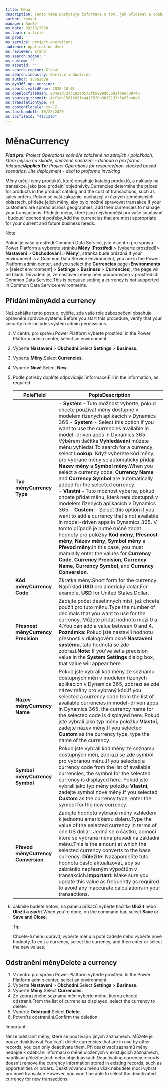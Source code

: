 ```yaml
---
title: Měna
description: Tento téma poskytuje informace o tom, jak přidávat a odebírat typy měn v Project Operations.
author: rumant
manager: AnnBe
ms.date: 09/18/2020
ms.topic: article
ms.prod: ''
ms.service: project-operations
audience: Application User
ms.reviewer: kfend
ms.search.scope: ''
ms.custom: ''
ms.assetid: ''
ms.search.region: Global
ms.search.industry: Service industries
ms.author: suvaidya
ms.dyn365.ops.version: ''
ms.search.validFrom: 2020-10-01
ms.openlocfilehash: 8d4e1d73dc183ed572fb5099d055d2fbe0c08746
ms.sourcegitcommit: 4cf1dc1561b92fca4175f0b3813133c5e63ce8e6
ms.translationtype: HT
ms.contentlocale: cs-CZ
ms.lasthandoff: 10/28/2020
ms.locfileid: "4121210"
---
```

# <a name="currency"></a><span data-ttu-id="e8dc7-103">Měna</span><span class="sxs-lookup"><span data-stu-id="e8dc7-103">Currency</span></span>

<span data-ttu-id="e8dc7-104">_**Platí pro:** Project Operations scénáře založené na zdrojích / položkách, které nejsou na skladě, omezené nasazení - dohoda o pro forma fakturaci_</span><span class="sxs-lookup"><span data-stu-id="e8dc7-104">_**Applies To:** Project Operations for resource/non-stocked based scenarios, Lite deployment - deal to proforma invoicing_</span></span>

<span data-ttu-id="e8dc7-105">Měny určují ceny produktů, které obsahuje katalog produktů, a náklady na transakce, jako jsou prodejní objednávky.</span><span class="sxs-lookup"><span data-stu-id="e8dc7-105">Currencies determine the prices for products in the product catalog and the cost of transactions, such as sales orders.</span></span> <span data-ttu-id="e8dc7-106">Pokud se vaši zákazníci nacházejí v různých zeměpisných oblastech, přidejte jejich měny, aby bylo možné spravovat transakce.</span><span class="sxs-lookup"><span data-stu-id="e8dc7-106">If your customers are spread across geographies, add their currencies to manage your transactions.</span></span> <span data-ttu-id="e8dc7-107">Přidejte měny, které jsou nejvhodnější pro vaše současné i budoucí obchodní potřeby.</span><span class="sxs-lookup"><span data-stu-id="e8dc7-107">Add the currencies that are most appropriate for your current and future business needs.</span></span>  

> [!NOTE]
> <span data-ttu-id="e8dc7-108">Pokud je vaše prostředí Common Data Service, jste v centru pro správu Power Platform a vyberete stránku **Měny** (**Prostředí** > [vyberte prostředí]> **Nastavení** > **Obchodování** > **Měny**), stránka bude prázdná.</span><span class="sxs-lookup"><span data-stu-id="e8dc7-108">If your environment is a Common Data Service environment, you are in the Power Platform admin center, and you select the **Currencies** page (**Environments** > [select environment] > **Settings** > **Business** > **Currencies**), the page will be blank.</span></span> <span data-ttu-id="e8dc7-109">Důvodem je, že nastavení měny není podporováno v prostředích Common Data Service.</span><span class="sxs-lookup"><span data-stu-id="e8dc7-109">This is because setting a currency is not supported in Common Data Service environments.</span></span>

## <a name="add-a-currency"></a><span data-ttu-id="e8dc7-110">Přidání měny</span><span class="sxs-lookup"><span data-stu-id="e8dc7-110">Add a currency</span></span>  
<span data-ttu-id="e8dc7-111">Než zahájíte tento postup, ověřte, zda vaše role zabezpečení obsahuje oprávnění správce systému.</span><span class="sxs-lookup"><span data-stu-id="e8dc7-111">Before you start this procedure, verify that your security role includes system admin permissions.</span></span> 

1. <span data-ttu-id="e8dc7-112">V centru pro správu Power Platform vyberte prostředí.</span><span class="sxs-lookup"><span data-stu-id="e8dc7-112">In the Power Platform admin center, select an environment.</span></span> 
2. <span data-ttu-id="e8dc7-113">Vyberte **Nastavení** > **Obchodní**.</span><span class="sxs-lookup"><span data-stu-id="e8dc7-113">Select **Settings** > **Business**.</span></span>
3. <span data-ttu-id="e8dc7-114">Vyberte **Měny**.</span><span class="sxs-lookup"><span data-stu-id="e8dc7-114">Select **Currencies**.</span></span>  
4. <span data-ttu-id="e8dc7-115">Vyberte **Nové**.</span><span class="sxs-lookup"><span data-stu-id="e8dc7-115">Select **New**.</span></span>  
5. <span data-ttu-id="e8dc7-116">Podle potřeby doplňte odpovídající informace.</span><span class="sxs-lookup"><span data-stu-id="e8dc7-116">Fill in the information, as required.</span></span>  


   |          <span data-ttu-id="e8dc7-117">Pole</span><span class="sxs-lookup"><span data-stu-id="e8dc7-117">Field</span></span>          |                                                                                                                                                                                                                                                                                                                                                                            <span data-ttu-id="e8dc7-118">Popis</span><span class="sxs-lookup"><span data-stu-id="e8dc7-118">Description</span></span>                                                                                                                                                                                                                                                                                                                                                                            |
   |-------------------------|-------------------------------------------------------------------------------------------------------------------------------------------------------------------------------------------------------------------------------------------------------------------------------------------------------------------------------------------------------------------------------------------------------------------------------------------------------------------------------------------------------------------------------------------------------------------------------------------------------------------------------------------------------------------------------------------------------------------------------------------------------------------|
   |    <span data-ttu-id="e8dc7-119">**Typ měny**</span><span class="sxs-lookup"><span data-stu-id="e8dc7-119">**Currency Type**</span></span>    | <span data-ttu-id="e8dc7-120">- **Systém** – Tuto možnost vyberte, pokud chcete používat měny dostupné v modelem řízených aplikacích v Dynamics 365.</span><span class="sxs-lookup"><span data-stu-id="e8dc7-120">- **System** - Select this option if you want to use the currencies available in model-driven apps in Dynamics 365.</span></span> <span data-ttu-id="e8dc7-121">Výběrem tlačítka **Vyhledávání** můžete měnu vyhledat.</span><span class="sxs-lookup"><span data-stu-id="e8dc7-121">To search for a currency,  select **Lookup**.</span></span> <span data-ttu-id="e8dc7-122">Když vyberete kód měny, pro vybrané měny se automaticky přidají **Název měny** a **Symbol měny**.</span><span class="sxs-lookup"><span data-stu-id="e8dc7-122">When you select a currency code, **Currency Name** and **Currency Symbol** are automatically added for the selected currency.</span></span><br /><span data-ttu-id="e8dc7-123">- **Vlastní** – Tuto možnost vyberte, pokud chcete přidat měnu, která není dostupná v modelem řízených aplikacích v Dynamics 365.</span><span class="sxs-lookup"><span data-stu-id="e8dc7-123">- **Custom** - Select this option if you want to add a currency that's not available in model-driven apps in Dynamics 365.</span></span> <span data-ttu-id="e8dc7-124">V tomto případě je nutné ručně zadat hodnoty pro položky **Kód měny**, **Přesnost měny**, **Název měny**, **Symbol měny** a **Převod měny**.</span><span class="sxs-lookup"><span data-stu-id="e8dc7-124">In this case, you must manually enter the values for **Currency Code**, **Currency Precision**, **Currency Name**, **Currency Symbol**, and **Currency Conversion**.</span></span> |
   |    <span data-ttu-id="e8dc7-125">**Kód měny**</span><span class="sxs-lookup"><span data-stu-id="e8dc7-125">**Currency Code**</span></span>    |                                                                                                                                                                                                                                                                                                                                            <span data-ttu-id="e8dc7-126">Zkratka měny.</span><span class="sxs-lookup"><span data-stu-id="e8dc7-126">Short form for the currency.</span></span> <span data-ttu-id="e8dc7-127">Například **USD** pro americký dolar.</span><span class="sxs-lookup"><span data-stu-id="e8dc7-127">For example, **USD** for United States Dollar.</span></span>                                                                                                                                                                                                                                                                                                                                            |
   | <span data-ttu-id="e8dc7-128">**Přesnost měny**</span><span class="sxs-lookup"><span data-stu-id="e8dc7-128">**Currency Precision**</span></span>  |                                                                                                                                                                                  <span data-ttu-id="e8dc7-129">Zadejte počet desetinných míst, jež chcete použít pro tuto měnu.</span><span class="sxs-lookup"><span data-stu-id="e8dc7-129">Type the number of decimals that you want to use for the currency.</span></span>  <span data-ttu-id="e8dc7-130">Můžete přidat hodnotu mezi 0 a 4.</span><span class="sxs-lookup"><span data-stu-id="e8dc7-130">You can add a value between 0 and 4.</span></span> <span data-ttu-id="e8dc7-131">**Poznámka:** Pokud jste nastavili hodnotu přesnosti v dialogovém okně **Nastavení systému**, tato hodnota se zde zobrazí.</span><span class="sxs-lookup"><span data-stu-id="e8dc7-131">**Note:**  If you've set a precision value in the **System Settings** dialog box, that value will appear here.</span></span>                                                                                                                                                                                  |
   |    <span data-ttu-id="e8dc7-132">**Název měny**</span><span class="sxs-lookup"><span data-stu-id="e8dc7-132">**Currency Name**</span></span>    |                                                                                                                                                                                                                                         <span data-ttu-id="e8dc7-133">Pokud jste vybrali kód měny ze seznamu dostupných měn v modelem řízených aplikacích v Dynamics 365, zobrazí se zde název měny pro vybraný kód.</span><span class="sxs-lookup"><span data-stu-id="e8dc7-133">If you selected a currency code from the list of available currencies in model-driven apps in Dynamics 365, the currency name for the selected code is displayed here.</span></span> <span data-ttu-id="e8dc7-134">Pokud jste vybrali jako typ měny položku **Vlastní**, zadejte název měny.</span><span class="sxs-lookup"><span data-stu-id="e8dc7-134">If you selected **Custom** as the currency type, type the name of the currency.</span></span>                                                                                                                                                                                                                                          |
   |   <span data-ttu-id="e8dc7-135">**Symbol měny**</span><span class="sxs-lookup"><span data-stu-id="e8dc7-135">**Currency Symbol**</span></span>   |                                                                                                                                                                                                                                                                      <span data-ttu-id="e8dc7-136">Pokud jste vybrali kód měny ze seznamu dostupných měn, zobrazí se zde symbol pro vybranou měnu.</span><span class="sxs-lookup"><span data-stu-id="e8dc7-136">If you selected a currency code from the list of available currencies, the symbol for the selected currency is displayed here.</span></span> <span data-ttu-id="e8dc7-137">Pokud jste vybrali jako typ měny položku **Vlastní**, zadejte symbol nové měny.</span><span class="sxs-lookup"><span data-stu-id="e8dc7-137">If you selected **Custom** as the currency type, enter the symbol for the new currency.</span></span>                                                                                                                                                                                                                                                                       |
   | <span data-ttu-id="e8dc7-138">**Převod měny**</span><span class="sxs-lookup"><span data-stu-id="e8dc7-138">**Currency Conversion**</span></span> |                                                                                                                                                                                                                                     <span data-ttu-id="e8dc7-139">Zadejte hodnotu vybrané měny vzhledem k jednomu americkému dolaru.</span><span class="sxs-lookup"><span data-stu-id="e8dc7-139">Type the value of the selected currency in terms of one US dollar.</span></span> <span data-ttu-id="e8dc7-140">Jedná se o částku, pomocí které se vybraná měna převádí na základní měnu.</span><span class="sxs-lookup"><span data-stu-id="e8dc7-140">This is the amount at which the selected currency converts to the base currency.</span></span> <span data-ttu-id="e8dc7-141">**Důležité:** Nazapomeňte tuto hodnotu často aktualizovat, aby se zabránilo nepřesným výpočtům v transakcích.</span><span class="sxs-lookup"><span data-stu-id="e8dc7-141">**Important:**  Make sure you update this value as frequently as required to avoid any inaccurate calculations in your transactions.</span></span>                                                                                                                                                                                                                                      |


6. <span data-ttu-id="e8dc7-142">Jakmile budete hotovi, na panelu příkazů vyberte tlačítko **Uložit** nebo **Uložit a zavřít**.</span><span class="sxs-lookup"><span data-stu-id="e8dc7-142">When you're done, on the command bar, select **Save** or **Save and Close**.</span></span>  

   > [!TIP]
   >  <span data-ttu-id="e8dc7-143">Chcete-li měnu upravit, vyberte měnu a poté zadejte nebo vyberte nové hodnoty.</span><span class="sxs-lookup"><span data-stu-id="e8dc7-143">To edit a currency, select the currency, and then enter or select the new values.</span></span>  

## <a name="delete-a-currency"></a><span data-ttu-id="e8dc7-144">Odstranění měny</span><span class="sxs-lookup"><span data-stu-id="e8dc7-144">Delete a currency</span></span>  

1. <span data-ttu-id="e8dc7-145">V centru pro správu Power Platform vyberte prostředí.</span><span class="sxs-lookup"><span data-stu-id="e8dc7-145">In the Power Platform admin center, select an environment.</span></span> 
2. <span data-ttu-id="e8dc7-146">Vyberte **Nastavení** > **Obchodní**.</span><span class="sxs-lookup"><span data-stu-id="e8dc7-146">Select **Settings** > **Business**.</span></span>
3. <span data-ttu-id="e8dc7-147">Vyberte **Měny**.</span><span class="sxs-lookup"><span data-stu-id="e8dc7-147">Select **Currencies**.</span></span>  
4. <span data-ttu-id="e8dc7-148">Ze zobrazeného seznamu měn vyberte měnu, kterou chcete odstranit.</span><span class="sxs-lookup"><span data-stu-id="e8dc7-148">From the list of currencies displayed, select the currency to delete.</span></span>  
5. <span data-ttu-id="e8dc7-149">Vyberte **Odstranit**.</span><span class="sxs-lookup"><span data-stu-id="e8dc7-149">Select **Delete**.</span></span>  
6. <span data-ttu-id="e8dc7-150">Potvrďte odstranění.</span><span class="sxs-lookup"><span data-stu-id="e8dc7-150">Confirm the deletion.</span></span>  

> [!IMPORTANT]
>  <span data-ttu-id="e8dc7-151">Nelze odstranit měny, které se používají v jiných záznamech. Můžete je pouze deaktivovat.</span><span class="sxs-lookup"><span data-stu-id="e8dc7-151">You can't delete currencies that are in use by other records; you can only deactivate them.</span></span> <span data-ttu-id="e8dc7-152">Při deaktivaci záznamů měny nedojde k odebrání informací o měně uložených v existujících záznamech, například příležitostech nebo objednávkách.</span><span class="sxs-lookup"><span data-stu-id="e8dc7-152">Deactivating currency records doesn't remove the currency information stored in existing records, such as opportunities or orders.</span></span> <span data-ttu-id="e8dc7-153">Deaktivovanou měnu však nebudete moci vybrat pro nové transakce.</span><span class="sxs-lookup"><span data-stu-id="e8dc7-153">However, you won't be able to select the deactivated currency for new transactions.</span></span>  
